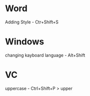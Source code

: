 # Word
Adding Style - Ctr+Shift+S
# Windows 
changing kayboard language - Alt+Shift
# VC
uppercase - Ctrl+Shift+P > upper